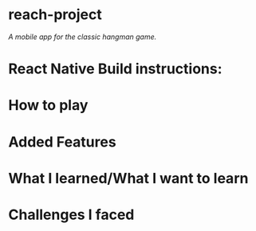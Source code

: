 # reach-project

_A mobile app for the classic hangman game._

# React Native Build instructions:

# How to play

# Added Features

# What I learned/What I want to learn

# Challenges I faced

